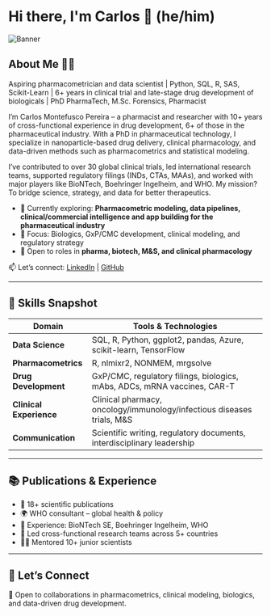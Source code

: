 # Hi there, I'm Carlos 👋 (he/him)

![Banner](https://www.google.com/url?sa=i&url=https%3A%2F%2Fwww.got2globe.com%2Feditorial%2Fao-encontro-do-encontro-das-aguas%2F&psig=AOvVaw2E54pZbjbW6IGaRKG3W6Oz&ust=1754581702743000&source=images&cd=vfe&opi=89978449&ved=0CBUQjRxqFwoTCLCmwKzE9o4DFQAAAAAdAAAAABAE)

## About Me 🔬💡

Aspiring pharmacometrician and data scientist | Python, SQL, R, SAS, Scikit-Learn | 6+ years in clinical trial and late-stage drug development of biologicals | PhD PharmaTech, M.Sc. Forensics, Pharmacist

I’m Carlos Montefusco Pereira – a pharmacist and researcher with 10+ years of cross-functional experience in drug development, 6+ of those in the pharmaceutical industry. With a PhD in pharmaceutical technology, I specialize in nanoparticle-based drug delivery, clinical pharmacology, and data-driven methods such as pharmacometrics and statistical modeling.

I’ve contributed to over 30 global clinical trials, led international research teams, supported regulatory filings (INDs, CTAs, MAAs), and worked with major players like BioNTech, Boehringer Ingelheim, and WHO. My mission? To bridge science, strategy, and data for better therapeutics.

- 🔭 Currently exploring: **Pharmacometric modeling, data pipelines, clinical/commercial intelligence and app building for the pharmaceutical industry**
- 📍 Focus: Biologics, GxP/CMC development, clinical modeling, and regulatory strategy
- 🤝 Open to roles in **pharma, biotech, M&S, and clinical pharmacology**

📫 Let’s connect: [LinkedIn](https://www.linkedin.com/in/carlos-montefusco-pereira-dr/) | [GitHub](https://github.com/camontefusco)

---

## 🧠 Skills Snapshot

| Domain                   | Tools & Technologies |
|--------------------------|----------------------|
| **Data Science**         | SQL, R, Python, ggplot2, pandas, Azure, scikit-learn, TensorFlow |
| **Pharmacometrics**      | R, nlmixr2, NONMEM, mrgsolve |
| **Drug Development**     | GxP/CMC, regulatory filings, biologics, mAbs, ADCs, mRNA vaccines, CAR-T |
| **Clinical Experience**  | Clinical pharmacy, oncology/immunology/infectious diseases trials, M&S |
| **Communication**        | Scientific writing, regulatory documents, interdisciplinary leadership |

---

## 📚 Publications & Experience

- 🧾 18+ scientific publications  
- 🌍 WHO consultant – global health & policy  
- 💼 Experience: BioNTech SE, Boehringer Ingelheim, WHO  
- 🧪 Led cross-functional research teams across 5+ countries  
- 👨‍🏫 Mentored 10+ junior scientists  

---

## 🤝 Let’s Connect

💬 Open to collaborations in pharmacometrics, clinical modeling, biologics, and data-driven drug development.
